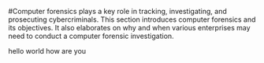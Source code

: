 #Computer forensics plays a key role in tracking, investigating, and prosecuting cybercriminals. This section introduces computer forensics and its objectives. It also elaborates on why and when various enterprises may need to conduct a computer forensic investigation.


hello world how are you